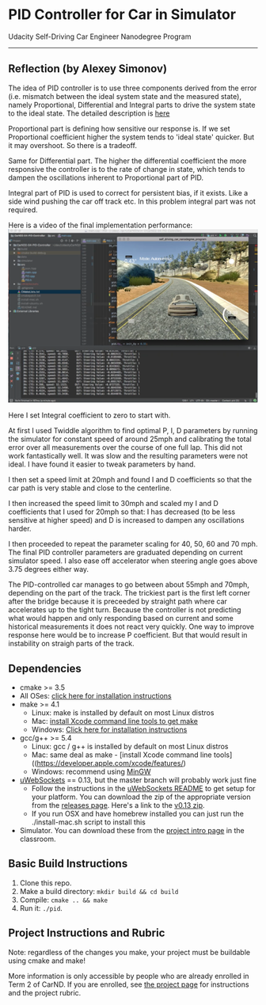 # PID Controller for Car in Simulator
Udacity Self-Driving Car Engineer Nanodegree Program

---

## Reflection (by Alexey Simonov)

The idea of PID controller is to use three components derived from the error 
(i.e. mismatch between the
ideal system state and the measured state), namely Proportional, Differential and Integral parts
to drive the system state to the ideal state. The detailed description is 
[here](https://en.wikipedia.org/wiki/PID_controller)

Proportional part is defining how sensitive our response is. If we set Proportional coefficient
higher the system tends to 'ideal state' quicker. But it may overshoot. So there is a tradeoff.

Same for Differential part. The higher the differential coefficient the more responsive
the controller is to the rate of change in state, 
which tends to dampen the oscillations inherent to
Proportional part of PID.

Integral part of PID is used to correct for persistent bias, if it exists. Like a side wind
pushing the car off track etc. In this problem integral part was not required.

Here is a video of the final implementation performance:
[![Screenshot of simulator](./video/screen-shot.png)](https://www.youtube.com/watch?v=7fMuwekzXyE)

Here I set Integral coefficient to zero to start with.

At first I used Twiddle algorithm to find optimal P, I, D parameters by running the simulator for
constant speed of around 25mph and calibrating the total error over all measurements over the
course of one full lap. This did not work fantastically well. 
It was slow and the resulting parameters
were not ideal. I have found it easier to tweak parameters by hand.

I then set a speed limit at 20mph and found I and D coefficients so that the car path
is very stable and close to the centerline.

I then increased the speed limit to 30mph and scaled my I and D coefficients that I used
for 20mph so that: I has decreased (to be less sensitive at higher speed) and D is increased 
to dampen any oscillations harder.

I then proceeded to repeat the parameter scaling for 40, 50, 60 and 70 mph.
The final PID controller parameters are graduated depending on current simulator speed.
I also ease off accelerator when steering angle goes above 3.75 degrees either way.

The PID-controlled car manages to go between about 55mph and 70mph, 
depending on the part of the track.
The trickiest part is the first left corner after the bridge because it is preceeded by
straight path where car accelerates up to the tight turn. 
Because the controller is not predicting what would happen and only
responding based on current and some historical measurements it does not react very quickly.
One way to improve response here would be to increase P coefficient. But that would result
in instability on straigh parts of the track.


## Dependencies

* cmake >= 3.5
 * All OSes: [click here for installation instructions](https://cmake.org/install/)
* make >= 4.1
  * Linux: make is installed by default on most Linux distros
  * Mac: [install Xcode command line tools to get make](https://developer.apple.com/xcode/features/)
  * Windows: [Click here for installation instructions](http://gnuwin32.sourceforge.net/packages/make.htm)
* gcc/g++ >= 5.4
  * Linux: gcc / g++ is installed by default on most Linux distros
  * Mac: same deal as make - [install Xcode command line tools]((https://developer.apple.com/xcode/features/)
  * Windows: recommend using [MinGW](http://www.mingw.org/)
* [uWebSockets](https://github.com/uWebSockets/uWebSockets) == 0.13, but the master branch will probably work just fine
  * Follow the instructions in the [uWebSockets README](https://github.com/uWebSockets/uWebSockets/blob/master/README.md) to get setup for your platform. You can download the zip of the appropriate version from the [releases page](https://github.com/uWebSockets/uWebSockets/releases). Here's a link to the [v0.13 zip](https://github.com/uWebSockets/uWebSockets/archive/v0.13.0.zip).
  * If you run OSX and have homebrew installed you can just run the ./install-mac.sh script to install this
* Simulator. You can download these from the [project intro page](https://github.com/udacity/CarND-PID-Control-Project/releases) in the classroom.

## Basic Build Instructions

1. Clone this repo.
2. Make a build directory: `mkdir build && cd build`
3. Compile: `cmake .. && make`
4. Run it: `./pid`. 

## Project Instructions and Rubric

Note: regardless of the changes you make, your project must be buildable using
cmake and make!

More information is only accessible by people who are already enrolled in Term 2
of CarND. If you are enrolled, see [the project page](https://classroom.udacity.com/nanodegrees/nd013/parts/40f38239-66b6-46ec-ae68-03afd8a601c8/modules/f1820894-8322-4bb3-81aa-b26b3c6dcbaf/lessons/e8235395-22dd-4b87-88e0-d108c5e5bbf4/concepts/6a4d8d42-6a04-4aa6-b284-1697c0fd6562)
for instructions and the project rubric.

